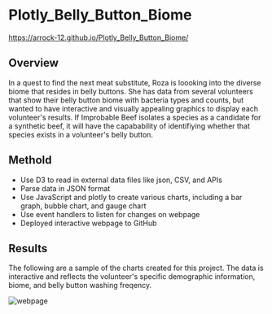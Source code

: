 # Plotly_Belly_Button_Biome

https://arrock-12.github.io/Plotly_Belly_Button_Biome/

## Overview
In a quest to find the next meat substitute, Roza is loooking into the diverse biome that resides in belly buttons. She has data from several volunteers that show their belly button biome with bacteria types and counts, but wanted to have interactive and visually appealing graphics to display each volunteer's results. If Improbable Beef isolates a species as a candidate for a synthetic beef, it will have the capabability of identifiying whether that species exists in a volunteer's belly button.

## Methold
- Use D3  to read in external data files like json, CSV, and APIs
- Parse data in JSON format
- Use JavaScript and plotly to create various charts, including a bar graph, bubble chart, and gauge chart
- Use event handlers to listen for changes on webpage
- Deployed interactive webpage to GitHub

## Results

The following are a sample of the charts created for this project. The data is interactive and reflects the volunteer's specific demographic information, biome, and belly button washing freqency. 

![webpage](https://user-images.githubusercontent.com/101822948/178378607-ca4308c7-9d59-4ad1-8b28-afd0dd8b1968.png)
